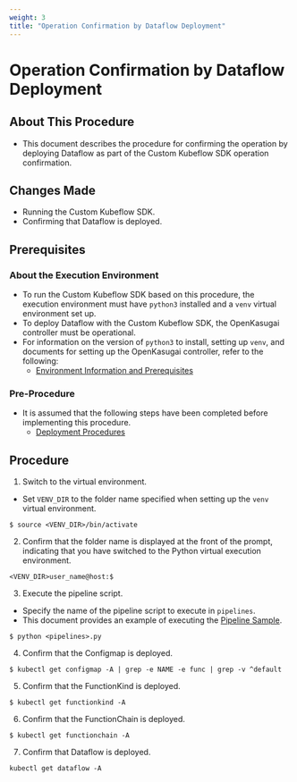 ```yaml
---
weight: 3
title: "Operation Confirmation by Dataflow Deployment"
---
```

# Operation Confirmation by Dataflow Deployment
## About This Procedure
* This document describes the procedure for confirming the operation by deploying Dataflow as part of the Custom Kubeflow SDK operation confirmation.

## Changes Made
* Running the Custom Kubeflow SDK.
* Confirming that Dataflow is deployed.

## Prerequisites
### About the Execution Environment
* To run the Custom Kubeflow SDK based on this procedure, the execution environment must have `python3` installed and a `venv` virtual environment set up.
* To deploy Dataflow with the Custom Kubeflow SDK, the OpenKasugai controller must be operational.
* For information on the version of `python3` to install, setting up `venv`, and documents for setting up the OpenKasugai controller, refer to the following:
    * [Environment Information and Prerequisites](../../../environment-information-and-prerequisites)

### Pre-Procedure
* It is assumed that the following steps have been completed before implementing this procedure.
    * [Deployment Procedures](../../../deployment-procedure/)

## Procedure
1. Switch to the virtual environment.
* Set `VENV_DIR` to the folder name specified when setting up the `venv` virtual environment.
```
$ source <VENV_DIR>/bin/activate
```

2. Confirm that the folder name is displayed at the front of the prompt, indicating that you have switched to the Python virtual execution environment.
```
<VENV_DIR>user_name@host:$
```

3. Execute the pipeline script.
* Specify the name of the pipeline script to execute in `pipelines`.
* This document provides an example of executing the [Pipeline Sample](../../../pipeline-sample).
```
$ python <pipelines>.py
```

4. Confirm that the Configmap is deployed.
```
$ kubectl get configmap -A | grep -e NAME -e func | grep -v ^default
```

5. Confirm that the FunctionKind is deployed.
```
$ kubectl get functionkind -A
```

6. Confirm that the FunctionChain is deployed.
```
$ kubectl get functionchain -A
```

7. Confirm that Dataflow is deployed.
```
kubectl get dataflow -A
```